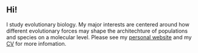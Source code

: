 ## Hi!
I study evolutionary biology. My major interests are centered around how different evolutionary forces may shape the architechture of populations and species on a molecular level. Please see my [personal website](https://kpsimonlin.github.io/) and my [CV](https://github.com/kpsimonlin/CV) for more infomation.
